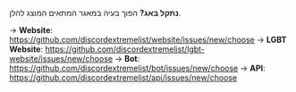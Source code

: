 **נתקל באג?** הפוך בעיה במאגר המתאים המוצג להלן.

-> **Website**: <https://github.com/discordextremelist/website/issues/new/choose> -> **LGBT Website**: <https://github.com/discordextremelist/lgbt-website/issues/new/choose> -> **Bot**: <https://github.com/discordextremelist/bot/issues/new/choose> -> **API**: <https://github.com/discordextremelist/api/issues/new/choose>
